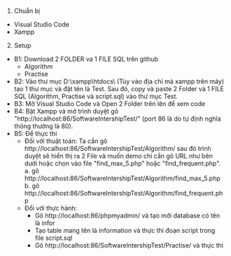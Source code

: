 1. Chuẩn bị
  - Visual Studio Code
  - Xampp
2. Setup
  + B1: Download 2 FOLDER va 1 FILE SQL trên github
    - Algorithm
    - Practise
  + B2: Vào thư mục D:\xampp\htdocs\ (Tùy vào địa chỉ mà xampp trên máy) tạo 1 thư mục và đặt tên là Test. Sau đó, copy và paste 2 Folder và 1 FILE SQL (Algorithm, Practise và script.sql) vào thư mục Test.
  + B3: Mở Visual Studio Code và Open 2 Folder trên lên để xem code
  + B4: Bật Xampp và mở trình duyệt gõ "http://localhost:86/SoftwareIntershipTest/" (port 86 là do tự định nghĩa thông thường là 80).
  + B5: Để thực thi
    - Đối với thuật toán:
      Ta cần gõ http://localhost:86/SoftwareIntershipTest/Algorithm/ sau đó trình duyệt sẽ hiển thị ra 2 File và muốn demo chỉ cần gõ URL như bên dưới hoặc chọn vào file "find_max_5.php" hoặc "find_frequent.php".
        a. gõ http://localhost:86/SoftwareIntershipTest/Algorithm/find_max_5.php
        b. gõ http://localhost:86/SoftwareIntershipTest/Algorithm/find_frequent.php
    - Đối với thực hành:
      + Gõ http://localhost:86/phpmyadmin/ và tạo mới database có tên là infor
      + Tạo table mang tên là information và thực thi đoạn script trong file script.sql
      + Gõ http://localhost:86/SoftwareIntershipTest/Practise/ và thực thi      
